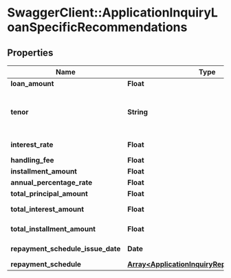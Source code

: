 # SwaggerClient::ApplicationInquiryLoanSpecificRecommendations

## Properties
Name | Type | Description | Notes
------------ | ------------- | ------------- | -------------
**loan_amount** | **Float** | Recommended loan amount. | [optional] 
**tenor** | **String** | Tenor for the loan repayment.This is a reference data field. Please use /v1/apac/utilities/referenceData/{tenor} resource to get valid values of this field with descriptions. | [optional] 
**interest_rate** | **Float** | The rate of interest applicable for the product | [optional] 
**handling_fee** | **Float** | One-time processing fee. | [optional] 
**installment_amount** | **Float** | Instalment amount to be paid. | [optional] 
**annual_percentage_rate** | **Float** | Applicable Annual Percentage Rate | [optional] 
**total_principal_amount** | **Float** | Total principal to be paid by customer | [optional] 
**total_interest_amount** | **Float** | Total interest amount to be paid by applicant. | [optional] 
**total_installment_amount** | **Float** | Total instalment amount to be paid by customer | [optional] 
**repayment_schedule_issue_date** | **Date** | Repayment schedule start date in ISO 8601 date format YYYY-MM-DD | [optional] 
**repayment_schedule** | [**Array&lt;ApplicationInquiryRepaymentSchedule&gt;**](ApplicationInquiryRepaymentSchedule.md) |  | [optional] 


